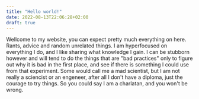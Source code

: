 ```yaml
---
title: "Hello world!"
date: 2022-08-13T22:06:28+02:00
draft: true
---
```

Wellcome to my website, you can expect pretty much everything on here. Rants, advice and random unrelated things. I am hyperfocused on everything I do, and I like sharing what knowledge I gain. I can be stubborn however and will tend to do the things that are "bad practices" only to figure out why it is bad in the first place, and see if there is something I could use from that experiment. Some would call me a mad scientist, but I am not really a sciencist or an engeneer, after all I don't have a diploma, just the courage to try things. So you could say I am a charlatan, and you won't be wrong.

